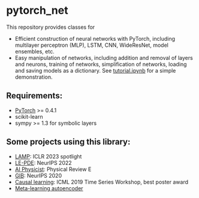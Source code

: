 # pytorch_net

This repository provides classes for 
- Efficient construction of neural networks with PyTorch, including multilayer perceptron (MLP), LSTM, CNN, WideResNet, model ensembles, etc.
- Easy manipulation of networks, including addition and removal of layers and neurons, training of networks, simplification of networks, loading and saving models as a dictionary. 
See [tutorial.ipynb](https://github.com/tailintalent/pytorch_net/blob/master/Tutorial.ipynb) for a simple demonstration.


## Requirements:
- [PyTorch](https://pytorch.org/) >= 0.4.1
- scikit-learn
- sympy >= 1.3 for symbolic layers


## Some projects using this library:
- [LAMP](https://github.com/snap-stanford/lamp): ICLR 2023 spotlight
- [LE-PDE](https://github.com/snap-stanford/le_pde): NeurIPS 2022
- [AI Physicist](https://github.com/tailintalent/AI_physicist): Physical Review E
- [GIB](https://github.com/snap-stanford/GIB): NeurIPS 2020
- [Causal learning](https://github.com/tailintalent/causal): ICML 2019 Time Series Workshop, best poster award
- [Meta-learning autoencoder](https://github.com/tailintalent/mela)
